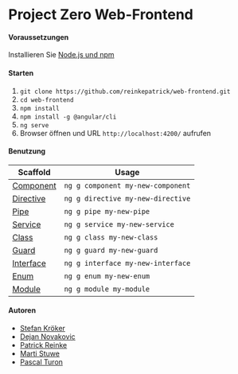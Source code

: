 # Project Zero Web-Frontend

#### Voraussetzungen
Installieren Sie [Node.js und npm](https://nodejs.org/en/download/)


#### Starten
1. ``git clone https://github.com/reinkepatrick/web-frontend.git``
2. ``cd web-frontend``
3. ``npm install``
4. ``npm install -g @angular/cli``
5. ``ng serve``
6. Browser öffnen und URL ``http://localhost:4200/`` aufrufen

#### Benutzung
Scaffold  | Usage
---       | ---
[Component](https://github.com/angular/angular-cli/wiki/generate-component) | `ng g component my-new-component`
[Directive](https://github.com/angular/angular-cli/wiki/generate-directive) | `ng g directive my-new-directive`
[Pipe](https://github.com/angular/angular-cli/wiki/generate-pipe)           | `ng g pipe my-new-pipe`
[Service](https://github.com/angular/angular-cli/wiki/generate-service)     | `ng g service my-new-service`
[Class](https://github.com/angular/angular-cli/wiki/generate-class)         | `ng g class my-new-class`
[Guard](https://github.com/angular/angular-cli/wiki/generate-guard)         | `ng g guard my-new-guard`
[Interface](https://github.com/angular/angular-cli/wiki/generate-interface) | `ng g interface my-new-interface`
[Enum](https://github.com/angular/angular-cli/wiki/generate-enum)           | `ng g enum my-new-enum`
[Module](https://github.com/angular/angular-cli/wiki/generate-module)       | `ng g module my-module`


#### Autoren
* [Stefan Kröker](https://github.com/kroeker97)
* [Dejan Novakovic](https://github.com/FranNk3)
* [Patrick Reinke](https://github.com/reinkepatrick)
* [Marti Stuwe](https://github.com/martistuwe)
* [Pascal Turon](https://github.com/pturon)

